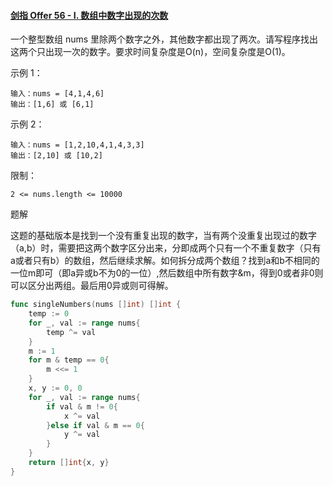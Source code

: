 #### [剑指 Offer 56 - I. 数组中数字出现的次数](https://leetcode.cn/problems/shu-zu-zhong-shu-zi-chu-xian-de-ci-shu-lcof/)

一个整型数组 nums 里除两个数字之外，其他数字都出现了两次。请写程序找出这两个只出现一次的数字。要求时间复杂度是O(n)，空间复杂度是O(1)。

 

示例 1：

```
输入：nums = [4,1,4,6]
输出：[1,6] 或 [6,1]
```

示例 2：

```
输入：nums = [1,2,10,4,1,4,3,3]
输出：[2,10] 或 [10,2]
```


限制：

```
2 <= nums.length <= 10000
```



题解

这题的基础版本是找到一个没有重复出现的数字，当有两个没重复出现过的数字（a,b）时，需要把这两个数字区分出来，分即成两个只有一个不重复数字（只有a或者只有b）的数组，然后继续求解。如何拆分成两个数组？找到a和b不相同的一位m即可（即a异或b不为0的一位）,然后数组中所有数字&m，得到0或者非0则可以区分出两组。最后用0异或则可得解。

```go
func singleNumbers(nums []int) []int {
    temp := 0
    for _, val := range nums{
        temp ^= val
    }
    m := 1
    for m & temp == 0{
        m <<= 1
    }
    x, y := 0, 0
    for _, val := range nums{
        if val & m != 0{
            x ^= val
        }else if val & m == 0{
            y ^= val
        }
    }
    return []int{x, y}
}
```

